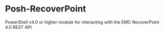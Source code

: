 Posh-RecoverPoint
=================

PowerShell v4.0 or higher module for interacting with the EMC RecoverPoint 4.0 REST API
